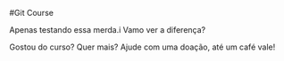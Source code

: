 #Git Course

Apenas testando essa merda.i
Vamo ver a diferença?

Gostou do curso? Quer mais? Ajude com uma doação, até um café vale!
